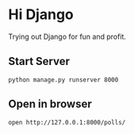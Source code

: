 # Hi Django

Trying out Django for fun and profit.

## Start Server

```shell
python manage.py runserver 8000
```

## Open in browser

```shell
open http://127.0.0.1:8000/polls/
```